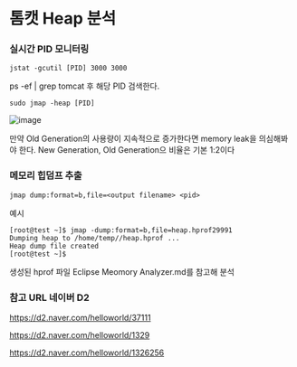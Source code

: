 # 톰캣 Heap 분석

### 실시간 PID 모니터링

```
jstat -gcutil [PID] 3000 3000
```

ps -ef | grep tomcat 후 해당 PID 검색한다.

```
sudo jmap -heap [PID]
```

![image](https://user-images.githubusercontent.com/38831314/115180210-0c217500-a110-11eb-8ac6-007ade598ec1.png)


만약 Old Generation의 사용량이 지속적으로 증가한다면 memory leak을 의심해봐야 한다.
New Generation, Old Generation으 비율은 기본 1:2이다


### 메모리 힙덤프 추출

```
jmap dump:format=b,file=<output filename> <pid>
```

예시

```
[root@test ~]$ jmap -dump:format=b,file=heap.hprof29991
Dumping heap to /home/temp//heap.hprof ...
Heap dump file created
[root@test ~]$
```

생성된 hprof 파일 Eclipse Meomory Analyzer.md를 참고해 분석


### 참고 URL 네이버 D2

https://d2.naver.com/helloworld/37111

https://d2.naver.com/helloworld/1329

https://d2.naver.com/helloworld/1326256
